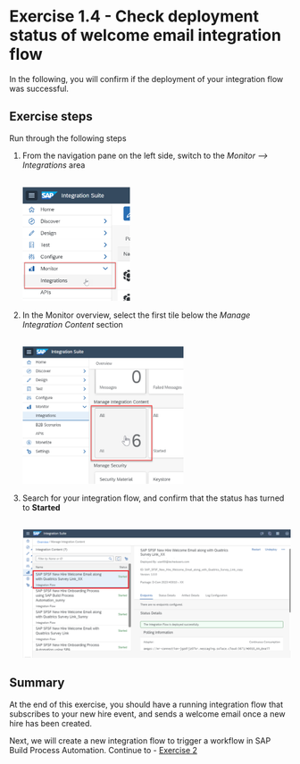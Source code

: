 # Exercise 1.4 - Check deployment status of welcome email integration flow

In the following, you will confirm if the deployment of your integration flow was successful.

## Exercise steps

Run through the following steps
1. From the navigation pane on the left side, switch to the *Monitor --> Integrations* area

    <br><img src="/exercises/ex1/images/01-0015.png" width=40% height=40%>

2. In the Monitor overview, select the first tile below the *Manage Integration Content* section

    <br><img src="/exercises/ex1/images/01-0016.png" width=60% height=60%>

3. Search for your integration flow, and confirm that the status has turned to **Started**

    <br>![Design menu](/exercises/ex1/images/01-0017.png)

## Summary

At the end of this exercise, you should have a running integration flow that subscribes to your new hire event, and sends a welcome email once a new hire has been created.

Next, we will create a new integration flow to trigger a workflow in SAP Build Process Automation. Continue to - [Exercise 2](/exercises/ex2)

